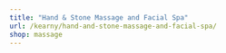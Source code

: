 ```yaml
---
title: "Hand & Stone Massage and Facial Spa"
url: /kearny/hand-and-stone-massage-and-facial-spa/
shop: massage
---
```

